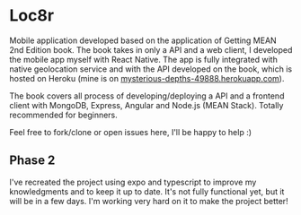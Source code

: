# Loc8r

Mobile application developed based on the application of Getting MEAN 2nd Edition book. The book takes in only a API and a web client, I developed the mobile app myself with React Native.
The app is fully integrated with native geolocation service and with the API developed on the book, which is hosted on Heroku (mine is on [mysterious-depths-49888.herokuapp.com](https://mysterious-depths-49888.herokuapp.com)).

The book covers all process of developing/deploying a API and a frontend client with MongoDB, Express, Angular and Node.js (MEAN Stack). Totally recommended for beginners.

Feel free to fork/clone or open issues here, I'll be happy to help :)

## Phase 2

I've recreated the project using expo and typescript to improve my knowledgments and to keep it up to date. It's not fully functional yet, but it will be in a few days. I'm working very hard on it to make the project better!
